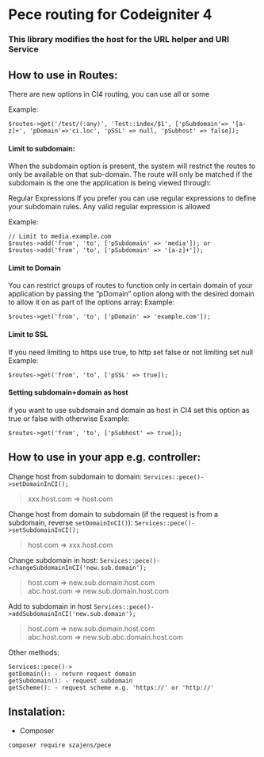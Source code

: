 # Pece routing for Codeigniter 4 
### This library modifies the host for the URL helper and URI Service


## How to use in Routes:
There are new options in CI4 routing, you can use all or some

Example:
```
$routes->get('/test/(:any)', 'Test::index/$1', ['pSubdomain'=> '[a-z]+', 'pDomain'=>'ci.loc', 'pSSL' => null, 'pSubhost' => false]);
```

#### Limit to subdomain:

When the subdomain option is present, the system will restrict the routes to only be available on that sub-domain. The route will only be matched if the subdomain is the one the application is being viewed through:

Regular Expressions
If you prefer you can use regular expressions to define your subdomain rules. Any valid regular expression is allowed

Example: 
```
// Limit to media.example.com
$routes->add('from', 'to', ['pSubdomain' => 'media']); or
$routes->add('from', 'to', ['pSubdomain' => '[a-z]+']);
```

#### Limit to Domain
You can restrict groups of routes to function only in certain domain of your application by passing the “pDomain” option along with the desired domain to allow it on as part of the options array:
Example:
```
$routes->get('from', 'to', ['pDomain' => 'example.com']);
```

#### Limit to SSL
If you need limiting to https use true, to http set false or not limiting set null
Example:
```
$routes->get('from', 'to', ['pSSL' => true]);
```

#### Setting subdomain+domain as host
if you want to use subdomain and domain as host in CI4 set this option as true or false with otherwise
Example:
```
$routes->get('from', 'to', ['pSubhost' => true]);
```



## How to use in your app e.g. controller:
Change host from subdomain to domain:
`Services::pece()->setDomainInCI();`
>xxx.host.com => host.com

Change host from domain to subdomain (if the request is from a subdomain, reverse `setDomainInCI()`):
`Services::pece()->setSubdomainInCI();`
>host.com => xxx.host.com

Change subdomain in host:
`Services::pece()->changeSubdomainInCI('new.sub.domain');`
>host.com => new.sub.domain.host.com<br>
>abc.host.com => new.sub.domain.host.com


Add to subdomain in host
`Services::pece()->addSubdomainInCI('new.sub.domain');`
>host.com => new.sub.domain.host.com<br>
>abc.host.com => new.sub.abc.domain.host.com


Other methods:
```
Services::pece()->
getDomain(): - return request domain
getSubdomain(): - request subdomain
getScheme(): - request scheme e.g. 'https://' or 'http://'
```


## Instalation:

- Composer
```
composer require szajens/pece
```
